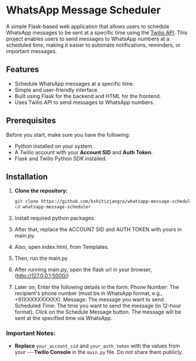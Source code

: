 # WhatsApp Message Scheduler

A simple Flask-based web application that allows users to schedule WhatsApp messages to be sent at a specific time using the [Twilio API](https://www.twilio.com/). This project enables users to send messages to WhatsApp numbers at a scheduled time, making it easier to automate notifications, reminders, or important messages.

## Features

- Schedule WhatsApp messages at a specific time.
- Simple and user-friendly interface.
- Built using Flask for the backend and HTML for the frontend.
- Uses Twilio API to send messages to WhatsApp numbers.

## Prerequisites

Before you start, make sure you have the following:

- Python installed on your system.
- A Twilio account with your **Account SID** and **Auth Token**.
- Flask and Twilio Python SDK installed.

## Installation

1. **Clone the repository:**

   ```bash
   git clone https://github.com/kshitizjangra/whatsapp-message-scheduler.git
   cd whatsapp-message-scheduler

2. Install required python packages.
3. After that, replace the ACCOUNT SID and AUTH TOKEN with yours in main.py.
4. Also, open index.html, from Templates.
5. Then, run the main.py
6. After running main.py, open the flask url in your browser, (http://127.0.0.1:5000/)
7. Later on, Enter the following details in the form:
Phone Number: The recipient's phone number (must be in WhatsApp format, e.g., +91XXXXXXXXXX).
Message: The message you want to send.
Scheduled Time: The time you want to send the message (in 12-hour format).
Click on the Schedule Message button.
The message will be sent at the specified time via WhatsApp.


### Important Notes:

- **Replace** `your_account_sid` and `your_auth_token` with the values from your ---**Twilio Console** in the `main.py` file. Do not share them publicly.
